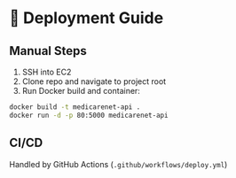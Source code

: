 # 🚀 Deployment Guide

## Manual Steps
1. SSH into EC2
2. Clone repo and navigate to project root
3. Run Docker build and container:
```bash
docker build -t medicarenet-api .
docker run -d -p 80:5000 medicarenet-api
```

## CI/CD
Handled by GitHub Actions (`.github/workflows/deploy.yml`)
